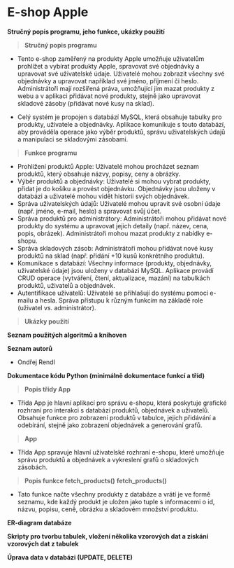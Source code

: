 # E-shop Apple
**Stručný popis programu, jeho funkce, ukázky použití**
>**Stručný popis programu**
- Tento e-shop zaměřený na produkty Apple umožňuje uživatelům prohlížet a vybírat produkty Apple, spravovat své objednávky a upravovat své uživatelské údaje. Uživatelé mohou zobrazit všechny své objednávky a upravovat například své jméno, příjmení či heslo. Administrátoři mají rozšířená práva, umožňující jim mazat produkty z webu a v aplikaci přidávat nové produkty, stejně jako upravovat skladové zásoby (přidávat nové kusy na sklad).

- Celý systém je propojen s databází MySQL, která obsahuje tabulky pro produkty, uživatele a objednávky. Aplikace komunikuje s touto databází, aby prováděla operace jako výběr produktů, správu uživatelských údajů a manipulaci se skladovými zásobami.
>**Funkce programu**
- Prohlížení produktů Apple:
  Uživatelé mohou procházet seznam produktů, který obsahuje názvy, popisy, ceny a obrázky.
- Výběr produktů a objednávky:
  Uživatelé si mohou vybrat produkty, přidat je do košíku a provést objednávku.
  Objednávky jsou uloženy v databázi a uživatelé mohou vidět historii svých objednávek.
- Správa uživatelských údajů:
  Uživatelé mohou upravit své osobní údaje (např. jméno, e-mail, heslo) a spravovat svůj účet.
- Správa produktů pro administrátory:
  Administrátoři mohou přidávat nové produkty do systému a upravovat jejich detaily (např. název, cena, popis, obrázek).
  Administrátoři mohou mazat produkty z nabídky e-shopu.
- Správa skladových zásob:
  Administrátoři mohou přidávat nové kusy produktů na sklad (např. přidání +10 kusů konkrétního produktu).
- Komunikace s databází:
  Všechny informace (produkty, objednávky, uživatelské údaje) jsou uloženy v databázi MySQL.
  Aplikace provádí CRUD operace (vytváření, čtení, aktualizace, mazání) na tabulkách produktů, uživatelů a objednávek.
- Autentifikace uživatelů:
  Uživatelé se přihlašují do systému pomocí e-mailu a hesla.
  Správa přístupu k různým funkcím na základě role (uživatel vs. administrátor).
>**Ukázky použití**

**Seznam použitých algoritmů a knihoven**

**Seznam autorů**
- Ondřej Rendl

**Dokumentace kódu Python (minimálně dokumentace funkcí a tříd)**
>**Popis třídy App**
-  Třída App je hlavní aplikací pro správu e-shopu, která poskytuje grafické rozhraní pro interakci s databází produktů, objednávek a uživatelů. Obsahuje funkce pro zobrazení produktů v tabulce, jejich přidávání a odebírání, stejně jako zobrazení objednávek a generování grafů.
  >**App**
  - Třída App spravuje hlavní uživatelské rozhraní e-shopu, které umožňuje správu produktů a objednávek a vykreslení grafů o skladových zásobách.
>**Popis funkce fetch_products()**
>**fetch_products()**
-  Tato funkce načte všechny produkty z databáze a vrátí je ve formě seznamu, kde každý produkt je uložen jako tuple s informacemi o id, názvu, popisu, ceně, obrázku a skladovém množství produktu.









**ER-diagram databáze**

**Skripty pro tvorbu tabulek, vložení několika vzorových dat a získání vzorových dat z tabulek**

**Úprava data v databázi (UPDATE, DELETE)**

  
